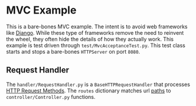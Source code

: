 # MVC Example
This is a bare-bones MVC example.  The intent is to avoid web frameworks 
like [Django](https://www.djangoproject.com/).  While these type of frameworks remove the 
need to reinvent the wheel, they often hide the details of how they actually work.  This 
example is test driven through `test/MvcAcceptanceTest.py`.  This test class starts and 
stops a bare-bones `HTTPServer` on port `8080`.  

## Request Handler
The `handler/RequestHandler.py` is a `BaseHTTPRequestHandler` that processes 
[HTTP Request Methods](https://en.wikipedia.org/wiki/Hypertext_Transfer_Protocol#Request_methods). 
The `routes` dictionary matches url [paths](https://en.wikipedia.org/wiki/URL#Syntax) 
to `controller/Controller.py` functions.
